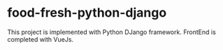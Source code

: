 # food-fresh-python-django
This project is implemented with Python DJango framework. FrontEnd is completed with VueJs.
